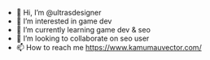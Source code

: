 - 👋 Hi, I’m @ultrasdesigner
- 👀 I’m interested in game dev
- 🌱 I’m currently learning game dev & seo
- 💞️ I’m looking to collaborate on seo user
- 📫 How to reach me https://www.kamumauvector.com/

<!---
ultrasdesigner/https://www.kamumauvector.com/ is a ✨ special ✨ repository because its `README.md` (this file) appears on your GitHub profile.
You can click the Preview link to take a look at your changes.
--->
